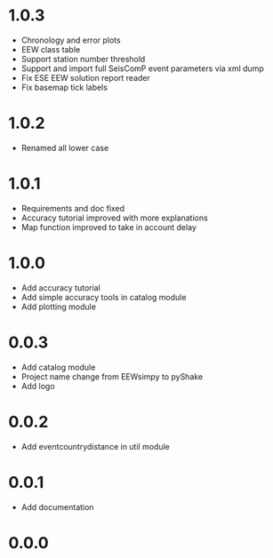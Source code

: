# 1.0.3
- Chronology and error plots 
- EEW class table
- Support station number threshold
- Support and import full SeisComP event parameters via xml dump 
- Fix ESE EEW solution report reader 
- Fix basemap tick labels

# 1.0.2
- Renamed all lower case
  
# 1.0.1
- Requirements and doc fixed
- Accuracy tutorial improved with more explanations
- Map function improved to take in account delay
  
# 1.0.0
- Add accuracy tutorial
- Add simple accuracy tools in catalog module
- Add plotting module

# 0.0.3
- Add catalog module
- Project name change from EEWsimpy to pyShake
- Add logo
  
# 0.0.2
- Add eventcountrydistance in util module
  
# 0.0.1
- Add documentation

# 0.0.0